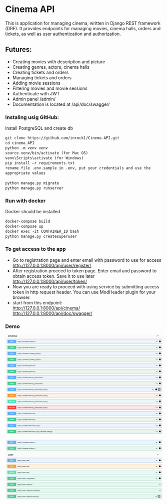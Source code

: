 # Cinema API

This is application for managing cinema, written in Django REST framework (DRF). 
It provides endpoints for managing movies, cinema halls, orders and tickets, as well as user authentication and authorization. 

## Futures:
- Creating movies with description and picture
- Creating genres, actors, cinema halls
- Creating tickets and orders 
- Managing tickets and orders 
- Adding movie sessions
- Filtering movies and movie sessions
- Authenticate with JWT
- Admin panel /admin/
- Documentation is located at /api/doc/swagger/


### Instaling usig GitHub:
Install PostgreSQL and create db
```
git clone https://github.com/inrock1/Cinema-API.git 
cd cinema_API 
python -m venv venv 
source venv/bin/activate (for Mac OS)
venv\Scripts\activate (for Windows)
pip install —r requirements.txt
rename file .env.sample in .env, put your credentials and use the appropriate values

python manage.py migrate 
python manage.py runserver
```
### Run with docker
Docker should be installed
```
docker-compose build
docker-compose up
docker exec -it CONTAINER_ID bash
python manage.py createsuperuser
```

### To get access to the app
- Go to registration page and enter email with password to use for access  
http://127.0.0.1:8000/api/user/register/
- After registration proceed to token page. Enter email and password to obtain access token. Save it to use later  
http://127.0.0.1:8000/api/user/token/
- Now you are ready to proceed with using service by submitting access token in http request header. 
You can use ModHeader plugin for your browser. 
- start from this endpoint:  
   http://127.0.0.1:8000/api/cinema/  
   http://127.0.0.1:8000/api/doc/swagger/

### Demo
![img_1.png](./img_readme/Screenshot_1.jpg)

![img_2.png](./img_readme/Screenshot_2.jpg)